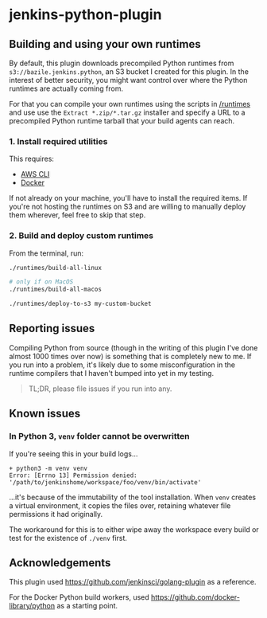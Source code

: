 # jenkins-python-plugin


## Building and using your own runtimes

By default, this plugin downloads precompiled Python runtimes from
`s3://bazile.jenkins.python`, an S3 bucket I created for this plugin.  In the
interest of better security, you might want control over where the Python
runtimes are actually coming from.

For that you can compile your own runtimes using the scripts in
[/runtimes](/runtimes) and use use the `Extract *.zip/*.tar.gz` installer and
specify a URL to a precompiled Python runtime tarball that your build agents
can reach.

### 1. Install required utilities

This requires:

- [AWS CLI](https://aws.amazon.com/cli/)
- [Docker](https://www.docker.com)

If not already on your machine, you'll have to install the required items.  If
you're not hosting the runtimes on S3 and are willing to manually deploy them
wherever, feel free to skip that step.

### 2. Build and deploy custom runtimes

From the terminal, run:

```bash
./runtimes/build-all-linux

# only if on MacOS
./runtimes/build-all-macos

./runtimes/deploy-to-s3 my-custom-bucket
```



## Reporting issues

Compiling Python from source (though in the writing of this plugin I've done
almost 1000 times over now) is something that is completely new to me.  If you
run into a problem, it's likely due to some misconfiguration in the runtime
compilers that I haven't bumped into yet in my testing.

> TL;DR, please file issues if you run into any.



## Known issues

### In Python 3, `venv` folder cannot be overwritten

If you're seeing this in your build logs...

```
+ python3 -m venv venv
Error: [Errno 13] Permission denied: '/path/to/jenkinshome/workspace/foo/venv/bin/activate'
```

...it's because of the immutability of the tool installation.  When `venv`
creates a virtual environment, it copies the files over, retaining whatever file
permissions it had originally.

The workaround for this is to either wipe away the workspace every build or test
for the existence of `./venv` first.



## Acknowledgements

This plugin used https://github.com/jenkinsci/golang-plugin as a reference.

For the Docker Python build workers, used https://github.com/docker-library/python as a starting point.
